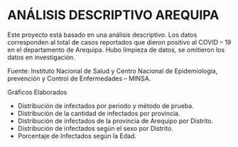 # ANÁLISIS DESCRIPTIVO AREQUIPA
Este proyecto está basado en una análisis descriptivo. Los datos corresponden al total de casos reportados que dieron positivo al COVID – 19 en el departamento de Arequipa. Hubo limpieza de datos, se omitieron los datos en investigación.

Fuente: Instituto Nacional de Salud y Centro Nacional de Epidemiologia, prevención y Control de Enfermedades – MINSA.

Gráficos Elaborados

* Distribución de infectados por periodo y método de prueba.
* Distribución de la cantidad de infectados por provincia.
* Distribución de infectados de la provincia de Arequipo por Distrito.
* Distribución de infectados según el sexo por Distrito.
* Porcentaje de Infectados según la Edad.


